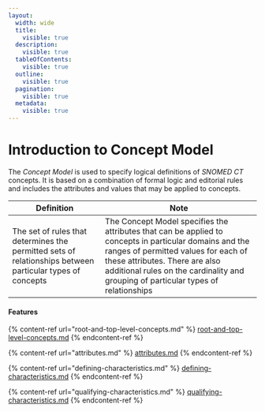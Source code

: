 ```yaml
---
layout:
  width: wide
  title:
    visible: true
  description:
    visible: true
  tableOfContents:
    visible: true
  outline:
    visible: true
  pagination:
    visible: true
  metadata:
    visible: true
---
```


# Introduction to Concept Model

The _Concept Model_ is used to specify logical definitions of _SNOMED CT_ concepts. It is based on a combination of formal logic and editorial rules and includes the attributes and values that may be applied to concepts.

| Definition                                                                                                | Note                                                                                                                                                                                                                                                                   |
| --------------------------------------------------------------------------------------------------------- | ---------------------------------------------------------------------------------------------------------------------------------------------------------------------------------------------------------------------------------------------------------------------- |
| The set of rules that determines the permitted sets of relationships between particular types of concepts | The Concept Model specifies the attributes that can be applied to concepts in particular domains and the ranges of permitted values for each of these attributes. There are also additional rules on the cardinality and grouping of particular types of relationships |

#### Features

{% content-ref url="root-and-top-level-concepts.md" %}
[root-and-top-level-concepts.md](root-and-top-level-concepts.md)
{% endcontent-ref %}

{% content-ref url="attributes.md" %}
[attributes.md](attributes.md)
{% endcontent-ref %}

{% content-ref url="defining-characteristics.md" %}
[defining-characteristics.md](defining-characteristics.md)
{% endcontent-ref %}

{% content-ref url="qualifying-characteristics.md" %}
[qualifying-characteristics.md](qualifying-characteristics.md)
{% endcontent-ref %}
